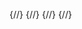   {/*<a href="https://www.facebook.com/sharma.akshay.me/" target="_blank" rel="noreferrer"><span className="circle-button facebook"></span></a>*/}
                {/*<a href="https://twitter.com/akshay8844"  target="_blank" rel="noreferrer"><span className="circle-button twitter"></span></a>*/}
                <a href="https://www.linkedin.com/in/arjun-more-16905491/"  target="_blank" rel="noreferrer"><span className="circle-button linkedin"></span></a>
                {/*<a href="https://www.instagram.com/me.akshay.sharma/"  target="_blank" rel="noreferrer"><span className="circle-button instagram"></span></a>*/}
                {/*<a href="https://github.com/AkshaySharma008"  target="_blank" rel="noreferrer"><span className="circle-button github"></span></a>*/}
